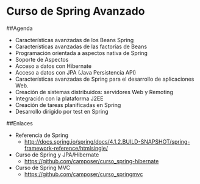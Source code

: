 Curso de Spring Avanzado
========================

##Agenda

- Características avanzadas de los Beans Spring
- Características avanzadas de las factorías de Beans
- Programación orientada a aspectos nativa de Spring
- Soporte de Aspectos
- Acceso a datos con Hibernate
- Acceso a datos con JPA (Java Persistencia API)
- Características avanzadas de Spring para el desarrollo de aplicaciones Web.
- Creación de sistemas distribuidos: servidores Web y Remoting
- Integración con la plataforma J2EE
- Creación de tareas planificadas en Spring
- Desarrollo dirigido por test en Spring

##Enlaces

- Referencia de Spring
	- http://docs.spring.io/spring/docs/4.1.2.BUILD-SNAPSHOT/spring-framework-reference/htmlsingle/
- Curso de Spring y JPA/Hibernate
	- https://github.com/camposer/curso_spring-hibernate
- Curso de Spring MVC
	- https://github.com/camposer/curso_springmvc
